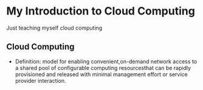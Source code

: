 # My Introduction to Cloud Computing 
Just teaching myself cloud computing
## Cloud Computing
- Definition: model for enabling convenient,on-demand network access to a shared pool of configurable computing resourcesthat can be rapidly provisioned and released with minimal management effort or service provider interaction. 
